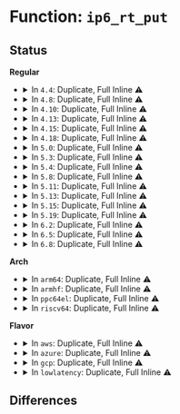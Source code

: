 # Function: <code>ip6_rt_put</code>

## Status
<b>Regular</b>
<ul>
<li>
<details>
<summary>In <code>4.4</code>: Duplicate, Full Inline ⚠️</summary>

**Collision:** Static Duplication

**Inline:** Full

**Transformation:** False

**Instances:**

```
In net/ipv6/anycast.c (ffffffff817c3d90)
Location: include/net/ip6_fib.h:177
Inline: True
Inline callers:
  - net/ipv6/anycast.c:__ipv6_dev_ac_inc
  - net/ipv6/anycast.c:ipv6_sock_ac_join
```
```
In net/ipv6/ip6_output.c (ffffffff817c7a9e)
Location: include/net/ip6_fib.h:177
Inline: True
Inline callers:
  - net/ipv6/ip6_output.c:ip6_fragment
  - net/ipv6/ip6_output.c:ip6_fragment
```
```
In net/ipv6/addrconf.c (ffffffff817c9ce4)
Location: include/net/ip6_fib.h:177
Inline: True
Inline callers:
  - net/ipv6/addrconf.c:cleanup_prefix_route
  - net/ipv6/addrconf.c:inet6_ifa_finish_destroy
  - net/ipv6/addrconf.c:addrconf_prefix_rcv
  - net/ipv6/addrconf.c:addrconf_notify
```
```
In net/ipv6/route.c (ffffffff817d3c7f)
Location: include/net/ip6_fib.h:177
Inline: True
Inline callers:
  - net/ipv6/route.c:__ip6_del_rt
  - net/ipv6/route.c:ip6_route_info_create
  - net/ipv6/route.c:ip6_route_info_create
  - net/ipv6/route.c:rt6_route_rcv
  - net/ipv6/route.c:inet6_rtm_getroute
```
```
In net/ipv6/ndisc.c (ffffffff817df72e)
Location: include/net/ip6_fib.h:177
Inline: True
Inline callers:
  - net/ipv6/ndisc.c:ndisc_router_discovery
  - net/ipv6/ndisc.c:ndisc_router_discovery
```
```
In net/ipv6/mcast.c (ffffffff817e8fa1)
Location: include/net/ip6_fib.h:177
Inline: True
Inline callers:
  - net/ipv6/mcast.c:ip6_mc_find_dev_rcu
  - net/ipv6/mcast.c:ipv6_sock_mc_join
```
```
In net/ipv6/fib6_rules.c (ffffffff817fe0a6)
Location: include/net/ip6_fib.h:177
Inline: True
Inline callers:
  - net/ipv6/fib6_rules.c:fib6_rule_suppress
  - net/ipv6/fib6_rules.c:fib6_rule_action
  - net/ipv6/fib6_rules.c:fib6_rule_lookup
```
</details>
</li>
<li>
<details>
<summary>In <code>4.8</code>: Duplicate, Full Inline ⚠️</summary>

**Collision:** Static Duplication

**Inline:** Full

**Transformation:** False

**Instances:**

```
In net/ipv6/anycast.c (ffffffff81830e5b)
Location: include/net/ip6_fib.h:177
Inline: True
Inline callers:
  - net/ipv6/anycast.c:__ipv6_dev_ac_inc
  - net/ipv6/anycast.c:ipv6_sock_ac_join
```
```
In net/ipv6/ip6_output.c (ffffffff81834bb8)
Location: include/net/ip6_fib.h:177
Inline: True
Inline callers:
  - net/ipv6/ip6_output.c:ip6_fragment
  - net/ipv6/ip6_output.c:ip6_fragment
```
```
In net/ipv6/addrconf.c (ffffffff8183f2f5)
Location: include/net/ip6_fib.h:177
Inline: True
Inline callers:
  - net/ipv6/addrconf.c:addrconf_notify
  - net/ipv6/addrconf.c:addrconf_prefix_rcv
  - net/ipv6/addrconf.c:cleanup_prefix_route
  - net/ipv6/addrconf.c:inet6_ifa_finish_destroy
```
```
In net/ipv6/route.c (ffffffff81842893)
Location: include/net/ip6_fib.h:177
Inline: True
Inline callers:
  - net/ipv6/route.c:inet6_rtm_getroute
  - net/ipv6/route.c:__ip6_del_rt
  - net/ipv6/route.c:ip6_route_info_create
  - net/ipv6/route.c:ip6_route_info_create
  - net/ipv6/route.c:ip6_route_info_create
  - net/ipv6/route.c:rt6_route_rcv
```
```
In net/ipv6/ndisc.c (ffffffff8184ed99)
Location: include/net/ip6_fib.h:177
Inline: True
Inline callers:
  - net/ipv6/ndisc.c:ndisc_router_discovery
  - net/ipv6/ndisc.c:ndisc_router_discovery
```
```
In net/ipv6/icmp.c (ffffffff81856625)
Location: include/net/ip6_fib.h:177
Inline: True
Inline callers:
  - net/ipv6/icmp.c:ip6_err_gen_icmpv6_unreach
```
```
In net/ipv6/mcast.c (ffffffff818577f1)
Location: include/net/ip6_fib.h:177
Inline: True
Inline callers:
  - net/ipv6/mcast.c:ip6_mc_find_dev_rcu
  - net/ipv6/mcast.c:ipv6_sock_mc_join
```
```
In net/ipv6/fib6_rules.c (ffffffff8186da0c)
Location: include/net/ip6_fib.h:177
Inline: True
Inline callers:
  - net/ipv6/fib6_rules.c:fib6_rule_suppress
  - net/ipv6/fib6_rules.c:fib6_rule_action
  - net/ipv6/fib6_rules.c:fib6_rule_lookup
```
</details>
</li>
<li>
<details>
<summary>In <code>4.10</code>: Duplicate, Full Inline ⚠️</summary>

**Collision:** Static Duplication

**Inline:** Full

**Transformation:** False

**Instances:**

```
In net/ipv6/anycast.c (ffffffff818628cb)
Location: include/net/ip6_fib.h:177
Inline: True
Inline callers:
  - net/ipv6/anycast.c:__ipv6_dev_ac_inc
  - net/ipv6/anycast.c:ipv6_sock_ac_join
```
```
In net/ipv6/ip6_output.c (ffffffff81866650)
Location: include/net/ip6_fib.h:177
Inline: True
Inline callers:
  - net/ipv6/ip6_output.c:ip6_fragment
  - net/ipv6/ip6_output.c:ip6_fragment
```
```
In net/ipv6/addrconf.c (ffffffff81870f1a)
Location: include/net/ip6_fib.h:177
Inline: True
Inline callers:
  - net/ipv6/addrconf.c:addrconf_notify
  - net/ipv6/addrconf.c:addrconf_prefix_rcv
  - net/ipv6/addrconf.c:cleanup_prefix_route
  - net/ipv6/addrconf.c:inet6_ifa_finish_destroy
```
```
In net/ipv6/route.c (ffffffff81874606)
Location: include/net/ip6_fib.h:177
Inline: True
Inline callers:
  - net/ipv6/route.c:inet6_rtm_getroute
  - net/ipv6/route.c:__ip6_del_rt
  - net/ipv6/route.c:ip6_route_info_create
  - net/ipv6/route.c:ip6_route_info_create
  - net/ipv6/route.c:ip6_route_info_create
  - net/ipv6/route.c:rt6_route_rcv
```
```
In net/ipv6/ndisc.c (ffffffff81880ce9)
Location: include/net/ip6_fib.h:177
Inline: True
Inline callers:
  - net/ipv6/ndisc.c:ndisc_router_discovery
  - net/ipv6/ndisc.c:ndisc_router_discovery
```
```
In net/ipv6/icmp.c (ffffffff81888415)
Location: include/net/ip6_fib.h:177
Inline: True
Inline callers:
  - net/ipv6/icmp.c:ip6_err_gen_icmpv6_unreach
```
```
In net/ipv6/mcast.c (ffffffff818895f1)
Location: include/net/ip6_fib.h:177
Inline: True
Inline callers:
  - net/ipv6/mcast.c:ip6_mc_find_dev_rcu
  - net/ipv6/mcast.c:ipv6_sock_mc_join
```
```
In net/ipv6/fib6_rules.c (ffffffff818a07ec)
Location: include/net/ip6_fib.h:177
Inline: True
Inline callers:
  - net/ipv6/fib6_rules.c:fib6_rule_suppress
  - net/ipv6/fib6_rules.c:fib6_rule_action
  - net/ipv6/fib6_rules.c:fib6_rule_lookup
```
</details>
</li>
<li>
<details>
<summary>In <code>4.13</code>: Duplicate, Full Inline ⚠️</summary>

**Collision:** Static Duplication

**Inline:** Full

**Transformation:** False

**Instances:**

```
In net/ipv6/anycast.c (ffffffff8188703e)
Location: include/net/ip6_fib.h:207
Inline: True
Inline callers:
  - net/ipv6/anycast.c:__ipv6_dev_ac_inc
  - net/ipv6/anycast.c:ipv6_sock_ac_join
```
```
In net/ipv6/addrconf.c (ffffffff81896041)
Location: include/net/ip6_fib.h:207
Inline: True
Inline callers:
  - net/ipv6/addrconf.c:addrconf_notify
  - net/ipv6/addrconf.c:addrconf_notify
  - net/ipv6/addrconf.c:addrconf_prefix_rcv
  - net/ipv6/addrconf.c:cleanup_prefix_route
  - net/ipv6/addrconf.c:inet6_ifa_finish_destroy
```
```
In net/ipv6/route.c (ffffffff81899489)
Location: include/net/ip6_fib.h:207
Inline: True
Inline callers:
  - net/ipv6/route.c:inet6_rtm_getroute
  - net/ipv6/route.c:inet6_rtm_getroute
  - net/ipv6/route.c:inet6_rtm_getroute
  - net/ipv6/route.c:ip6_route_del
  - net/ipv6/route.c:__ip6_del_rt
  - net/ipv6/route.c:ip6_route_info_create
  - net/ipv6/route.c:ip6_route_info_create
  - net/ipv6/route.c:ip6_route_info_create
  - net/ipv6/route.c:rt6_route_rcv
```
```
In net/ipv6/ndisc.c (ffffffff818a6d19)
Location: include/net/ip6_fib.h:207
Inline: True
Inline callers:
  - net/ipv6/ndisc.c:ndisc_router_discovery
  - net/ipv6/ndisc.c:ndisc_router_discovery
```
```
In net/ipv6/icmp.c (ffffffff818aeaf6)
Location: include/net/ip6_fib.h:207
Inline: True
Inline callers:
  - net/ipv6/icmp.c:ip6_err_gen_icmpv6_unreach
```
```
In net/ipv6/mcast.c (ffffffff818afc91)
Location: include/net/ip6_fib.h:207
Inline: True
Inline callers:
  - net/ipv6/mcast.c:ip6_mc_find_dev_rcu
  - net/ipv6/mcast.c:ipv6_sock_mc_join
```
```
In net/ipv6/fib6_rules.c (ffffffff818c701f)
Location: include/net/ip6_fib.h:207
Inline: True
Inline callers:
  - net/ipv6/fib6_rules.c:fib6_rule_suppress
  - net/ipv6/fib6_rules.c:fib6_rule_action
```
</details>
</li>
<li>
<details>
<summary>In <code>4.15</code>: Duplicate, Full Inline ⚠️</summary>

**Collision:** Static Duplication

**Inline:** Full

**Transformation:** False

**Instances:**

```
In net/ipv6/anycast.c (ffffffff8190826a)
Location: include/net/ip6_fib.h:253
Inline: True
Inline callers:
  - net/ipv6/anycast.c:__ipv6_dev_ac_inc
  - net/ipv6/anycast.c:ipv6_sock_ac_join
```
```
In net/ipv6/addrconf.c (ffffffff8191748a)
Location: include/net/ip6_fib.h:253
Inline: True
Inline callers:
  - net/ipv6/addrconf.c:addrconf_notify
  - net/ipv6/addrconf.c:addrconf_prefix_rcv
  - net/ipv6/addrconf.c:cleanup_prefix_route
  - net/ipv6/addrconf.c:ipv6_add_addr
  - net/ipv6/addrconf.c:inet6_ifa_finish_destroy
```
```
In net/ipv6/route.c (ffffffff8191d934)
Location: include/net/ip6_fib.h:253
Inline: True
Inline callers:
  - net/ipv6/route.c:inet6_rtm_getroute
  - net/ipv6/route.c:inet6_rtm_getroute
  - net/ipv6/route.c:inet6_rtm_getroute
  - net/ipv6/route.c:inet6_rtm_getroute
  - net/ipv6/route.c:ip6_route_del
  - net/ipv6/route.c:__ip6_del_rt
  - net/ipv6/route.c:ip6_route_info_create
  - net/ipv6/route.c:ip6_route_info_create
  - net/ipv6/route.c:ip6_route_info_create
  - net/ipv6/route.c:rt6_route_rcv
```
```
In net/ipv6/ndisc.c (ffffffff8192976f)
Location: include/net/ip6_fib.h:253
Inline: True
Inline callers:
  - net/ipv6/ndisc.c:ndisc_router_discovery
  - net/ipv6/ndisc.c:ndisc_router_discovery
```
```
In net/ipv6/icmp.c (ffffffff819317b6)
Location: include/net/ip6_fib.h:253
Inline: True
Inline callers:
  - net/ipv6/icmp.c:ip6_err_gen_icmpv6_unreach
```
```
In net/ipv6/mcast.c (ffffffff819329b1)
Location: include/net/ip6_fib.h:253
Inline: True
Inline callers:
  - net/ipv6/mcast.c:ip6_mc_find_dev_rcu
  - net/ipv6/mcast.c:ipv6_sock_mc_join
```
```
In net/ipv6/fib6_rules.c (ffffffff8194a2df)
Location: include/net/ip6_fib.h:253
Inline: True
Inline callers:
  - net/ipv6/fib6_rules.c:fib6_rule_suppress
  - net/ipv6/fib6_rules.c:fib6_rule_action
  - net/ipv6/fib6_rules.c:fib6_rule_lookup
  - net/ipv6/fib6_rules.c:fib6_rule_lookup
```
</details>
</li>
<li>
<details>
<summary>In <code>4.18</code>: Duplicate, Full Inline ⚠️</summary>

**Collision:** Static Duplication

**Inline:** Full

**Transformation:** False

**Instances:**

```
In net/ipv6/anycast.c (ffffffff8195f66c)
Location: include/net/ip6_fib.h:267
Inline: True
Inline callers:
  - net/ipv6/anycast.c:ipv6_sock_ac_join
```
```
In net/ipv6/route.c (ffffffff81972860)
Location: include/net/ip6_fib.h:267
Inline: True
Inline callers:
  - net/ipv6/route.c:inet6_rtm_getroute
  - net/ipv6/route.c:inet6_rtm_getroute
  - net/ipv6/route.c:inet6_rtm_getroute
  - net/ipv6/route.c:ip6_route_info_create
  - net/ipv6/route.c:ip6_route_info_create
  - net/ipv6/route.c:ip6_route_info_create
  - net/ipv6/route.c:ip6_route_info_create
```
```
In net/ipv6/icmp.c (ffffffff8198a326)
Location: include/net/ip6_fib.h:267
Inline: True
Inline callers:
  - net/ipv6/icmp.c:ip6_err_gen_icmpv6_unreach
```
```
In net/ipv6/mcast.c (ffffffff8198b49a)
Location: include/net/ip6_fib.h:267
Inline: True
Inline callers:
  - net/ipv6/mcast.c:ip6_mc_find_dev_rcu
  - net/ipv6/mcast.c:__ipv6_sock_mc_join
```
```
In net/ipv6/fib6_rules.c (ffffffff819a32d1)
Location: include/net/ip6_fib.h:267
Inline: True
Inline callers:
  - net/ipv6/fib6_rules.c:fib6_rule_suppress
  - net/ipv6/fib6_rules.c:fib6_rule_action
  - net/ipv6/fib6_rules.c:fib6_rule_lookup
  - net/ipv6/fib6_rules.c:fib6_rule_lookup
```
</details>
</li>
<li>
<details>
<summary>In <code>5.0</code>: Duplicate, Full Inline ⚠️</summary>

**Collision:** Static Duplication

**Inline:** Full

**Transformation:** False

**Instances:**

```
In net/ipv6/anycast.c (ffffffff819942bc)
Location: include/net/ip6_fib.h:270
Inline: True
Inline callers:
  - net/ipv6/anycast.c:ipv6_sock_ac_join
```
```
In net/ipv6/route.c (ffffffff819a839e)
Location: include/net/ip6_fib.h:270
Inline: True
Inline callers:
  - net/ipv6/route.c:inet6_rtm_getroute
  - net/ipv6/route.c:inet6_rtm_getroute
  - net/ipv6/route.c:inet6_rtm_getroute
  - net/ipv6/route.c:ip6_route_info_create
  - net/ipv6/route.c:ip6_route_info_create
  - net/ipv6/route.c:ip6_route_info_create
  - net/ipv6/route.c:ip6_route_info_create
```
```
In net/ipv6/icmp.c (ffffffff819c0bcc)
Location: include/net/ip6_fib.h:270
Inline: True
Inline callers:
  - net/ipv6/icmp.c:ip6_err_gen_icmpv6_unreach
```
```
In net/ipv6/mcast.c (ffffffff819c1dba)
Location: include/net/ip6_fib.h:270
Inline: True
Inline callers:
  - net/ipv6/mcast.c:ip6_mc_find_dev_rcu
  - net/ipv6/mcast.c:__ipv6_sock_mc_join
```
```
In net/ipv6/fib6_rules.c (ffffffff819d9de7)
Location: include/net/ip6_fib.h:270
Inline: True
Inline callers:
  - net/ipv6/fib6_rules.c:fib6_rule_suppress
  - net/ipv6/fib6_rules.c:fib6_rule_action
  - net/ipv6/fib6_rules.c:fib6_rule_lookup
  - net/ipv6/fib6_rules.c:fib6_rule_lookup
```
</details>
</li>
<li>
<details>
<summary>In <code>5.3</code>: Duplicate, Full Inline ⚠️</summary>

**Collision:** Static Duplication

**Inline:** Full

**Transformation:** False

**Instances:**

```
In net/ipv6/anycast.c (ffffffff819ffdb6)
Location: include/net/ip6_fib.h:274
Inline: True
Inline callers:
  - net/ipv6/anycast.c:ipv6_sock_ac_join
```
```
In net/ipv6/route.c (ffffffff81a155a7)
Location: include/net/ip6_fib.h:274
Inline: True
Inline callers:
  - net/ipv6/route.c:inet6_rtm_getroute
  - net/ipv6/route.c:inet6_rtm_getroute
  - net/ipv6/route.c:inet6_rtm_getroute
```
```
In net/ipv6/icmp.c (ffffffff81a2f8c6)
Location: include/net/ip6_fib.h:274
Inline: True
Inline callers:
  - net/ipv6/icmp.c:ip6_err_gen_icmpv6_unreach
```
```
In net/ipv6/mcast.c (ffffffff81a30bbb)
Location: include/net/ip6_fib.h:274
Inline: True
Inline callers:
  - net/ipv6/mcast.c:ip6_mc_find_dev_rcu
  - net/ipv6/mcast.c:__ipv6_sock_mc_join
```
```
In net/ipv6/fib6_rules.c (ffffffff81a489b1)
Location: include/net/ip6_fib.h:274
Inline: True
Inline callers:
  - net/ipv6/fib6_rules.c:fib6_rule_suppress
  - net/ipv6/fib6_rules.c:fib6_rule_action
  - net/ipv6/fib6_rules.c:fib6_rule_lookup
  - net/ipv6/fib6_rules.c:fib6_rule_lookup
```
</details>
</li>
<li>
<details>
<summary>In <code>5.4</code>: Duplicate, Full Inline ⚠️</summary>

**Collision:** Static Duplication

**Inline:** Full

**Transformation:** False

**Instances:**

```
In net/ipv6/anycast.c (ffffffff81a36996)
Location: include/net/ip6_fib.h:274
Inline: True
Inline callers:
  - net/ipv6/anycast.c:ipv6_sock_ac_join
```
```
In net/ipv6/route.c (ffffffff81a4c177)
Location: include/net/ip6_fib.h:274
Inline: True
Inline callers:
  - net/ipv6/route.c:inet6_rtm_getroute
  - net/ipv6/route.c:inet6_rtm_getroute
  - net/ipv6/route.c:inet6_rtm_getroute
```
```
In net/ipv6/icmp.c (ffffffff81a66416)
Location: include/net/ip6_fib.h:274
Inline: True
Inline callers:
  - net/ipv6/icmp.c:ip6_err_gen_icmpv6_unreach
```
```
In net/ipv6/mcast.c (ffffffff81a6770b)
Location: include/net/ip6_fib.h:274
Inline: True
Inline callers:
  - net/ipv6/mcast.c:ip6_mc_find_dev_rcu
  - net/ipv6/mcast.c:__ipv6_sock_mc_join
```
```
In net/ipv6/fib6_rules.c (ffffffff81a7f5aa)
Location: include/net/ip6_fib.h:274
Inline: True
Inline callers:
  - net/ipv6/fib6_rules.c:fib6_rule_suppress
  - net/ipv6/fib6_rules.c:fib6_rule_action
  - net/ipv6/fib6_rules.c:fib6_rule_lookup
  - net/ipv6/fib6_rules.c:fib6_rule_lookup
```
</details>
</li>
<li>
<details>
<summary>In <code>5.8</code>: Duplicate, Full Inline ⚠️</summary>

**Collision:** Static Duplication

**Inline:** Full

**Transformation:** False

**Instances:**

```
In net/ipv6/anycast.c (ffffffff81b2bb07)
Location: include/net/ip6_fib.h:310
Inline: True
Inline callers:
  - net/ipv6/anycast.c:ipv6_sock_ac_join
```
```
In net/ipv6/route.c (ffffffff81b45cf5)
Location: include/net/ip6_fib.h:310
Inline: True
Inline callers:
  - net/ipv6/route.c:inet6_rtm_getroute
  - net/ipv6/route.c:inet6_rtm_getroute
  - net/ipv6/route.c:inet6_rtm_getroute
```
```
In net/ipv6/icmp.c (ffffffff81b5ee0c)
Location: include/net/ip6_fib.h:310
Inline: True
Inline callers:
  - net/ipv6/icmp.c:ip6_err_gen_icmpv6_unreach
```
```
In net/ipv6/mcast.c (ffffffff81b600bb)
Location: include/net/ip6_fib.h:310
Inline: True
Inline callers:
  - net/ipv6/mcast.c:ip6_mc_find_dev_rcu
  - net/ipv6/mcast.c:__ipv6_sock_mc_join
```
```
In net/ipv6/fib6_rules.c (ffffffff81b7a17a)
Location: include/net/ip6_fib.h:310
Inline: True
Inline callers:
  - net/ipv6/fib6_rules.c:fib6_rule_suppress
  - net/ipv6/fib6_rules.c:fib6_rule_action
  - net/ipv6/fib6_rules.c:fib6_rule_lookup
  - net/ipv6/fib6_rules.c:fib6_rule_lookup
```
</details>
</li>
<li>
<details>
<summary>In <code>5.11</code>: Duplicate, Full Inline ⚠️</summary>

**Collision:** Static Duplication

**Inline:** Full

**Transformation:** False

**Instances:**

```
In net/ipv6/anycast.c (ffffffff81b3a527)
Location: include/net/ip6_fib.h:311
Inline: True
Inline callers:
  - net/ipv6/anycast.c:ipv6_sock_ac_join
```
```
In net/ipv6/route.c (ffffffff81b546b9)
Location: include/net/ip6_fib.h:311
Inline: True
Inline callers:
  - net/ipv6/route.c:inet6_rtm_getroute
  - net/ipv6/route.c:inet6_rtm_getroute
  - net/ipv6/route.c:inet6_rtm_getroute
```
```
In net/ipv6/icmp.c (ffffffff81b6d591)
Location: include/net/ip6_fib.h:311
Inline: True
Inline callers:
  - net/ipv6/icmp.c:ip6_err_gen_icmpv6_unreach
```
```
In net/ipv6/mcast.c (ffffffff81b6e82b)
Location: include/net/ip6_fib.h:311
Inline: True
Inline callers:
  - net/ipv6/mcast.c:ip6_mc_find_dev_rcu
  - net/ipv6/mcast.c:__ipv6_sock_mc_join
```
```
In net/ipv6/fib6_rules.c (ffffffff81b890ca)
Location: include/net/ip6_fib.h:311
Inline: True
Inline callers:
  - net/ipv6/fib6_rules.c:fib6_rule_suppress
  - net/ipv6/fib6_rules.c:fib6_rule_action
  - net/ipv6/fib6_rules.c:fib6_rule_lookup
  - net/ipv6/fib6_rules.c:fib6_rule_lookup
```
</details>
</li>
<li>
<details>
<summary>In <code>5.13</code>: Duplicate, Full Inline ⚠️</summary>

**Collision:** Static Duplication

**Inline:** Full

**Transformation:** False

**Instances:**

```
In net/ipv6/anycast.c (ffffffff81b28207)
Location: include/net/ip6_fib.h:312
Inline: True
Inline callers:
  - net/ipv6/anycast.c:ipv6_sock_ac_join
```
```
In net/ipv6/route.c (ffffffff81b41e19)
Location: include/net/ip6_fib.h:312
Inline: True
Inline callers:
  - net/ipv6/route.c:inet6_rtm_getroute
  - net/ipv6/route.c:inet6_rtm_getroute
  - net/ipv6/route.c:inet6_rtm_getroute
```
```
In net/ipv6/icmp.c (ffffffff81b5b92c)
Location: include/net/ip6_fib.h:312
Inline: True
Inline callers:
  - net/ipv6/icmp.c:ip6_err_gen_icmpv6_unreach
```
```
In net/ipv6/mcast.c (ffffffff81b5c998)
Location: include/net/ip6_fib.h:312
Inline: True
Inline callers:
  - net/ipv6/mcast.c:ip6_mc_find_dev_rtnl
  - net/ipv6/mcast.c:__ipv6_sock_mc_join
```
```
In net/ipv6/fib6_rules.c (ffffffff81b77eea)
Location: include/net/ip6_fib.h:312
Inline: True
Inline callers:
  - net/ipv6/fib6_rules.c:fib6_rule_suppress
  - net/ipv6/fib6_rules.c:fib6_rule_action
  - net/ipv6/fib6_rules.c:fib6_rule_lookup
  - net/ipv6/fib6_rules.c:fib6_rule_lookup
```
</details>
</li>
<li>
<details>
<summary>In <code>5.15</code>: Duplicate, Full Inline ⚠️</summary>

**Collision:** Static Duplication

**Inline:** Full

**Transformation:** False

**Instances:**

```
In net/ipv6/anycast.c (ffffffff81bee161)
Location: include/net/ip6_fib.h:314
Inline: True
Inline callers:
  - net/ipv6/anycast.c:ipv6_sock_ac_join
```
```
In net/ipv6/route.c (ffffffff81c09b6f)
Location: include/net/ip6_fib.h:314
Inline: True
Inline callers:
  - net/ipv6/route.c:inet6_rtm_getroute
  - net/ipv6/route.c:inet6_rtm_getroute
  - net/ipv6/route.c:inet6_rtm_getroute
```
```
In net/ipv6/icmp.c (ffffffff81c2303c)
Location: include/net/ip6_fib.h:314
Inline: True
Inline callers:
  - net/ipv6/icmp.c:ip6_err_gen_icmpv6_unreach
```
```
In net/ipv6/mcast.c (ffffffff81c241e8)
Location: include/net/ip6_fib.h:314
Inline: True
Inline callers:
  - net/ipv6/mcast.c:ip6_mc_find_dev_rtnl
  - net/ipv6/mcast.c:__ipv6_sock_mc_join
```
```
In net/ipv6/fib6_rules.c (ffffffff81c42e39)
Location: include/net/ip6_fib.h:314
Inline: True
Inline callers:
  - net/ipv6/fib6_rules.c:fib6_rule_suppress
  - net/ipv6/fib6_rules.c:fib6_rule_action
  - net/ipv6/fib6_rules.c:fib6_rule_lookup
  - net/ipv6/fib6_rules.c:fib6_rule_lookup
```
</details>
</li>
<li>
<details>
<summary>In <code>5.19</code>: Duplicate, Full Inline ⚠️</summary>

**Collision:** Static Duplication

**Inline:** Full

**Transformation:** False

**Instances:**

```
In net/ipv6/anycast.c (ffffffff81d866dc)
Location: include/net/ip6_fib.h:315
Inline: True
Inline callers:
  - net/ipv6/anycast.c:ipv6_sock_ac_join
```
```
In net/ipv6/route.c (ffffffff81da4d60)
Location: include/net/ip6_fib.h:315
Inline: True
Inline callers:
  - net/ipv6/route.c:inet6_rtm_getroute
  - net/ipv6/route.c:inet6_rtm_getroute
  - net/ipv6/route.c:inet6_rtm_getroute
```
```
In net/ipv6/icmp.c (ffffffff81dbfea8)
Location: include/net/ip6_fib.h:315
Inline: True
Inline callers:
  - net/ipv6/icmp.c:ip6_err_gen_icmpv6_unreach
```
```
In net/ipv6/mcast.c (ffffffff81dc1198)
Location: include/net/ip6_fib.h:315
Inline: True
Inline callers:
  - net/ipv6/mcast.c:ip6_mc_find_dev_rtnl
  - net/ipv6/mcast.c:__ipv6_sock_mc_join
```
```
In net/ipv6/fib6_rules.c (ffffffff81de1b87)
Location: include/net/ip6_fib.h:315
Inline: True
Inline callers:
  - net/ipv6/fib6_rules.c:fib6_rule_suppress
  - net/ipv6/fib6_rules.c:fib6_rule_action
  - net/ipv6/fib6_rules.c:fib6_rule_lookup
  - net/ipv6/fib6_rules.c:fib6_rule_lookup
```
</details>
</li>
<li>
<details>
<summary>In <code>6.2</code>: Duplicate, Full Inline ⚠️</summary>

**Collision:** Static Duplication

**Inline:** Full

**Transformation:** False

**Instances:**

```
In net/ipv6/anycast.c (ffffffff81f5423c)
Location: include/net/ip6_fib.h:315
Inline: True
Inline callers:
  - net/ipv6/anycast.c:ipv6_sock_ac_join
```
```
In net/ipv6/route.c (ffffffff81f74210)
Location: include/net/ip6_fib.h:315
Inline: True
Inline callers:
  - net/ipv6/route.c:inet6_rtm_getroute
  - net/ipv6/route.c:inet6_rtm_getroute
  - net/ipv6/route.c:inet6_rtm_getroute
```
```
In net/ipv6/icmp.c (ffffffff81f90608)
Location: include/net/ip6_fib.h:315
Inline: True
Inline callers:
  - net/ipv6/icmp.c:ip6_err_gen_icmpv6_unreach
```
```
In net/ipv6/mcast.c (ffffffff81f918f8)
Location: include/net/ip6_fib.h:315
Inline: True
Inline callers:
  - net/ipv6/mcast.c:ip6_mc_find_dev_rtnl
  - net/ipv6/mcast.c:__ipv6_sock_mc_join
```
```
In net/ipv6/fib6_rules.c (ffffffff81fb4087)
Location: include/net/ip6_fib.h:315
Inline: True
Inline callers:
  - net/ipv6/fib6_rules.c:fib6_rule_suppress
  - net/ipv6/fib6_rules.c:fib6_rule_action
  - net/ipv6/fib6_rules.c:fib6_rule_lookup
  - net/ipv6/fib6_rules.c:fib6_rule_lookup
```
</details>
</li>
<li>
<details>
<summary>In <code>6.5</code>: Duplicate, Full Inline ⚠️</summary>

**Collision:** Static Duplication

**Inline:** Full

**Transformation:** False

**Instances:**

```
In net/ipv6/anycast.c (ffffffff81fb3c28)
Location: include/net/ip6_fib.h:312
Inline: True
Inline callers:
  - net/ipv6/anycast.c:ipv6_sock_ac_join
```
```
In net/ipv6/route.c (ffffffff81fd42f3)
Location: include/net/ip6_fib.h:312
Inline: True
Inline callers:
  - net/ipv6/route.c:inet6_rtm_getroute
  - net/ipv6/route.c:inet6_rtm_getroute
  - net/ipv6/route.c:inet6_rtm_getroute
```
```
In net/ipv6/icmp.c (ffffffff81ff0e68)
Location: include/net/ip6_fib.h:312
Inline: True
Inline callers:
  - net/ipv6/icmp.c:ip6_err_gen_icmpv6_unreach
```
```
In net/ipv6/mcast.c (ffffffff81ff2218)
Location: include/net/ip6_fib.h:312
Inline: True
Inline callers:
  - net/ipv6/mcast.c:ip6_mc_find_dev_rtnl
  - net/ipv6/mcast.c:__ipv6_sock_mc_join
```
```
In net/ipv6/fib6_rules.c (ffffffff82014821)
Location: include/net/ip6_fib.h:312
Inline: True
Inline callers:
  - net/ipv6/fib6_rules.c:fib6_rule_suppress
  - net/ipv6/fib6_rules.c:fib6_rule_action
  - net/ipv6/fib6_rules.c:fib6_rule_lookup
  - net/ipv6/fib6_rules.c:fib6_rule_lookup
```
</details>
</li>
<li>
<details>
<summary>In <code>6.8</code>: Duplicate, Full Inline ⚠️</summary>

**Collision:** Static Duplication

**Inline:** Full

**Transformation:** False

**Instances:**

```
In net/ipv6/anycast.c (ffffffff820814d8)
Location: include/net/ip6_fib.h:312
Inline: True
Inline callers:
  - net/ipv6/anycast.c:ipv6_sock_ac_join
```
```
In net/ipv6/route.c (ffffffff820a1c05)
Location: include/net/ip6_fib.h:312
Inline: True
Inline callers:
  - net/ipv6/route.c:inet6_rtm_getroute
  - net/ipv6/route.c:inet6_rtm_getroute
  - net/ipv6/route.c:inet6_rtm_getroute
```
```
In net/ipv6/icmp.c (ffffffff820bea48)
Location: include/net/ip6_fib.h:312
Inline: True
Inline callers:
  - net/ipv6/icmp.c:ip6_err_gen_icmpv6_unreach
```
```
In net/ipv6/mcast.c (ffffffff820bfe48)
Location: include/net/ip6_fib.h:312
Inline: True
Inline callers:
  - net/ipv6/mcast.c:ip6_mc_find_dev_rtnl
  - net/ipv6/mcast.c:__ipv6_sock_mc_join
```
```
In net/ipv6/fib6_rules.c (ffffffff820e3961)
Location: include/net/ip6_fib.h:312
Inline: True
Inline callers:
  - net/ipv6/fib6_rules.c:fib6_rule_suppress
  - net/ipv6/fib6_rules.c:fib6_rule_action
  - net/ipv6/fib6_rules.c:fib6_rule_lookup
  - net/ipv6/fib6_rules.c:fib6_rule_lookup
```
</details>
</li>
</ul>
<b>Arch</b>
<ul>
<li>
<details>
<summary>In <code>arm64</code>: Duplicate, Full Inline ⚠️</summary>

**Collision:** Static Duplication

**Inline:** Full

**Transformation:** False

**Instances:**

```
In net/ipv6/anycast.c (ffff800010cf75a0)
Location: include/net/ip6_fib.h:274
Inline: True
Inline callers:
  - net/ipv6/anycast.c:ipv6_sock_ac_join
```
```
In net/ipv6/route.c (ffff800010d11670)
Location: include/net/ip6_fib.h:274
Inline: True
Inline callers:
  - net/ipv6/route.c:inet6_rtm_getroute
  - net/ipv6/route.c:inet6_rtm_getroute
  - net/ipv6/route.c:inet6_rtm_getroute
```
```
In net/ipv6/icmp.c (ffff800010d2c374)
Location: include/net/ip6_fib.h:274
Inline: True
Inline callers:
  - net/ipv6/icmp.c:ip6_err_gen_icmpv6_unreach
```
```
In net/ipv6/mcast.c (ffff800010d30b68)
Location: include/net/ip6_fib.h:274
Inline: True
Inline callers:
  - net/ipv6/mcast.c:ip6_mc_find_dev_rcu
  - net/ipv6/mcast.c:__ipv6_sock_mc_join
```
```
In net/ipv6/fib6_rules.c (ffff800010d4ab24)
Location: include/net/ip6_fib.h:274
Inline: True
Inline callers:
  - net/ipv6/fib6_rules.c:fib6_rule_suppress
  - net/ipv6/fib6_rules.c:fib6_rule_action
  - net/ipv6/fib6_rules.c:fib6_rule_lookup
  - net/ipv6/fib6_rules.c:fib6_rule_lookup
```
</details>
</li>
<li>
<details>
<summary>In <code>armhf</code>: Duplicate, Full Inline ⚠️</summary>

**Collision:** Static Duplication

**Inline:** Full

**Transformation:** False

**Instances:**

```
In net/ipv6/anycast.c (c0dfdc4c)
Location: include/net/ip6_fib.h:274
Inline: True
Inline callers:
  - net/ipv6/anycast.c:ipv6_sock_ac_join
```
```
In net/ipv6/route.c (c0e15a90)
Location: include/net/ip6_fib.h:274
Inline: True
Inline callers:
  - net/ipv6/route.c:inet6_rtm_getroute
  - net/ipv6/route.c:inet6_rtm_getroute
```
```
In net/ipv6/icmp.c (c0e30228)
Location: include/net/ip6_fib.h:274
Inline: True
Inline callers:
  - net/ipv6/icmp.c:ip6_err_gen_icmpv6_unreach
```
```
In net/ipv6/mcast.c (c0e31b14)
Location: include/net/ip6_fib.h:274
Inline: True
Inline callers:
  - net/ipv6/mcast.c:ip6_mc_find_dev_rcu
  - net/ipv6/mcast.c:__ipv6_sock_mc_join
```
```
In net/ipv6/fib6_rules.c (c0e4be9c)
Location: include/net/ip6_fib.h:274
Inline: True
Inline callers:
  - net/ipv6/fib6_rules.c:fib6_rule_suppress
  - net/ipv6/fib6_rules.c:fib6_rule_action
  - net/ipv6/fib6_rules.c:fib6_rule_lookup
  - net/ipv6/fib6_rules.c:fib6_rule_lookup
```
</details>
</li>
<li>
<details>
<summary>In <code>ppc64el</code>: Duplicate, Full Inline ⚠️</summary>

**Collision:** Static Duplication

**Inline:** Full

**Transformation:** False

**Instances:**

```
In net/ipv6/anycast.c (c000000000e1df3c)
Location: include/net/ip6_fib.h:274
Inline: True
Inline callers:
  - net/ipv6/anycast.c:ipv6_sock_ac_join
```
```
In net/ipv6/route.c (c000000000e3ab20)
Location: include/net/ip6_fib.h:274
Inline: True
Inline callers:
  - net/ipv6/route.c:inet6_rtm_getroute
  - net/ipv6/route.c:inet6_rtm_getroute
  - net/ipv6/route.c:inet6_rtm_getroute
```
```
In net/ipv6/icmp.c (c000000000e5dc14)
Location: include/net/ip6_fib.h:274
Inline: True
Inline callers:
  - net/ipv6/icmp.c:ip6_err_gen_icmpv6_unreach
```
```
In net/ipv6/mcast.c (c000000000e5f958)
Location: include/net/ip6_fib.h:274
Inline: True
Inline callers:
  - net/ipv6/mcast.c:ip6_mc_find_dev_rcu
  - net/ipv6/mcast.c:__ipv6_sock_mc_join
```
```
In net/ipv6/fib6_rules.c (c000000000e809e4)
Location: include/net/ip6_fib.h:274
Inline: True
Inline callers:
  - net/ipv6/fib6_rules.c:fib6_rule_suppress
  - net/ipv6/fib6_rules.c:fib6_rule_action
  - net/ipv6/fib6_rules.c:fib6_rule_lookup
  - net/ipv6/fib6_rules.c:fib6_rule_lookup
```
</details>
</li>
<li>
<details>
<summary>In <code>riscv64</code>: Duplicate, Full Inline ⚠️</summary>

**Collision:** Static Duplication

**Inline:** Full

**Transformation:** False

**Instances:**

```
In net/ipv6/anycast.c (ffffffe000842970)
Location: include/net/ip6_fib.h:274
Inline: True
Inline callers:
  - net/ipv6/anycast.c:ipv6_sock_ac_join
```
```
In net/ipv6/route.c (ffffffe0008562d2)
Location: include/net/ip6_fib.h:274
Inline: True
Inline callers:
  - net/ipv6/route.c:inet6_rtm_getroute
  - net/ipv6/route.c:inet6_rtm_getroute
  - net/ipv6/route.c:inet6_rtm_getroute
```
```
In net/ipv6/icmp.c (ffffffe00086c5e2)
Location: include/net/ip6_fib.h:274
Inline: True
Inline callers:
  - net/ipv6/icmp.c:ip6_err_gen_icmpv6_unreach
```
```
In net/ipv6/mcast.c (ffffffe00086dc92)
Location: include/net/ip6_fib.h:274
Inline: True
Inline callers:
  - net/ipv6/mcast.c:ip6_mc_find_dev_rcu
  - net/ipv6/mcast.c:__ipv6_sock_mc_join
```
```
In net/ipv6/fib6_rules.c (ffffffe000883c6c)
Location: include/net/ip6_fib.h:274
Inline: True
Inline callers:
  - net/ipv6/fib6_rules.c:fib6_rule_suppress
  - net/ipv6/fib6_rules.c:fib6_rule_action
  - net/ipv6/fib6_rules.c:fib6_rule_lookup
  - net/ipv6/fib6_rules.c:fib6_rule_lookup
```
</details>
</li>
</ul>
<b>Flavor</b>
<ul>
<li>
<details>
<summary>In <code>aws</code>: Duplicate, Full Inline ⚠️</summary>

**Collision:** Static Duplication

**Inline:** Full

**Transformation:** False

**Instances:**

```
In net/ipv6/anycast.c (ffffffff819d6026)
Location: include/net/ip6_fib.h:274
Inline: True
Inline callers:
  - net/ipv6/anycast.c:ipv6_sock_ac_join
```
```
In net/ipv6/route.c (ffffffff819eb807)
Location: include/net/ip6_fib.h:274
Inline: True
Inline callers:
  - net/ipv6/route.c:inet6_rtm_getroute
  - net/ipv6/route.c:inet6_rtm_getroute
  - net/ipv6/route.c:inet6_rtm_getroute
```
```
In net/ipv6/icmp.c (ffffffff81a05aa6)
Location: include/net/ip6_fib.h:274
Inline: True
Inline callers:
  - net/ipv6/icmp.c:ip6_err_gen_icmpv6_unreach
```
```
In net/ipv6/mcast.c (ffffffff81a06d9b)
Location: include/net/ip6_fib.h:274
Inline: True
Inline callers:
  - net/ipv6/mcast.c:ip6_mc_find_dev_rcu
  - net/ipv6/mcast.c:__ipv6_sock_mc_join
```
```
In net/ipv6/fib6_rules.c (ffffffff81a1ec3a)
Location: include/net/ip6_fib.h:274
Inline: True
Inline callers:
  - net/ipv6/fib6_rules.c:fib6_rule_suppress
  - net/ipv6/fib6_rules.c:fib6_rule_action
  - net/ipv6/fib6_rules.c:fib6_rule_lookup
  - net/ipv6/fib6_rules.c:fib6_rule_lookup
```
</details>
</li>
<li>
<details>
<summary>In <code>azure</code>: Duplicate, Full Inline ⚠️</summary>

**Collision:** Static Duplication

**Inline:** Full

**Transformation:** False

**Instances:**

```
In net/ipv6/anycast.c (ffffffff81992de6)
Location: include/net/ip6_fib.h:274
Inline: True
Inline callers:
  - net/ipv6/anycast.c:ipv6_sock_ac_join
```
```
In net/ipv6/route.c (ffffffff819a85c7)
Location: include/net/ip6_fib.h:274
Inline: True
Inline callers:
  - net/ipv6/route.c:inet6_rtm_getroute
  - net/ipv6/route.c:inet6_rtm_getroute
  - net/ipv6/route.c:inet6_rtm_getroute
```
```
In net/ipv6/icmp.c (ffffffff819c2866)
Location: include/net/ip6_fib.h:274
Inline: True
Inline callers:
  - net/ipv6/icmp.c:ip6_err_gen_icmpv6_unreach
```
```
In net/ipv6/mcast.c (ffffffff819c3b5b)
Location: include/net/ip6_fib.h:274
Inline: True
Inline callers:
  - net/ipv6/mcast.c:ip6_mc_find_dev_rcu
  - net/ipv6/mcast.c:__ipv6_sock_mc_join
```
```
In net/ipv6/fib6_rules.c (ffffffff819db9fa)
Location: include/net/ip6_fib.h:274
Inline: True
Inline callers:
  - net/ipv6/fib6_rules.c:fib6_rule_suppress
  - net/ipv6/fib6_rules.c:fib6_rule_action
  - net/ipv6/fib6_rules.c:fib6_rule_lookup
  - net/ipv6/fib6_rules.c:fib6_rule_lookup
```
</details>
</li>
<li>
<details>
<summary>In <code>gcp</code>: Duplicate, Full Inline ⚠️</summary>

**Collision:** Static Duplication

**Inline:** Full

**Transformation:** False

**Instances:**

```
In net/ipv6/anycast.c (ffffffff81a40aa6)
Location: include/net/ip6_fib.h:274
Inline: True
Inline callers:
  - net/ipv6/anycast.c:ipv6_sock_ac_join
```
```
In net/ipv6/route.c (ffffffff81a56287)
Location: include/net/ip6_fib.h:274
Inline: True
Inline callers:
  - net/ipv6/route.c:inet6_rtm_getroute
  - net/ipv6/route.c:inet6_rtm_getroute
  - net/ipv6/route.c:inet6_rtm_getroute
```
```
In net/ipv6/icmp.c (ffffffff81a70526)
Location: include/net/ip6_fib.h:274
Inline: True
Inline callers:
  - net/ipv6/icmp.c:ip6_err_gen_icmpv6_unreach
```
```
In net/ipv6/mcast.c (ffffffff81a7181b)
Location: include/net/ip6_fib.h:274
Inline: True
Inline callers:
  - net/ipv6/mcast.c:ip6_mc_find_dev_rcu
  - net/ipv6/mcast.c:__ipv6_sock_mc_join
```
```
In net/ipv6/fib6_rules.c (ffffffff81a896ba)
Location: include/net/ip6_fib.h:274
Inline: True
Inline callers:
  - net/ipv6/fib6_rules.c:fib6_rule_suppress
  - net/ipv6/fib6_rules.c:fib6_rule_action
  - net/ipv6/fib6_rules.c:fib6_rule_lookup
  - net/ipv6/fib6_rules.c:fib6_rule_lookup
```
</details>
</li>
<li>
<details>
<summary>In <code>lowlatency</code>: Duplicate, Full Inline ⚠️</summary>

**Collision:** Static Duplication

**Inline:** Full

**Transformation:** False

**Instances:**

```
In net/ipv6/anycast.c (ffffffff81a4c6a6)
Location: include/net/ip6_fib.h:274
Inline: True
Inline callers:
  - net/ipv6/anycast.c:ipv6_sock_ac_join
```
```
In net/ipv6/route.c (ffffffff81a622d7)
Location: include/net/ip6_fib.h:274
Inline: True
Inline callers:
  - net/ipv6/route.c:inet6_rtm_getroute
  - net/ipv6/route.c:inet6_rtm_getroute
  - net/ipv6/route.c:inet6_rtm_getroute
```
```
In net/ipv6/icmp.c (ffffffff81a7cb46)
Location: include/net/ip6_fib.h:274
Inline: True
Inline callers:
  - net/ipv6/icmp.c:ip6_err_gen_icmpv6_unreach
```
```
In net/ipv6/mcast.c (ffffffff81a7de3b)
Location: include/net/ip6_fib.h:274
Inline: True
Inline callers:
  - net/ipv6/mcast.c:ip6_mc_find_dev_rcu
  - net/ipv6/mcast.c:__ipv6_sock_mc_join
```
```
In net/ipv6/fib6_rules.c (ffffffff81a9631a)
Location: include/net/ip6_fib.h:274
Inline: True
Inline callers:
  - net/ipv6/fib6_rules.c:fib6_rule_suppress
  - net/ipv6/fib6_rules.c:fib6_rule_action
  - net/ipv6/fib6_rules.c:fib6_rule_lookup
  - net/ipv6/fib6_rules.c:fib6_rule_lookup
```
</details>
</li>
</ul>

## Differences
